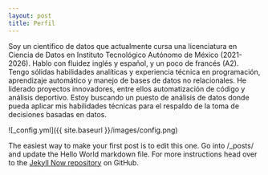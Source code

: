 ```yaml
---
layout: post
title: Perfil
---
```


Soy un científico de datos que actualmente cursa una licenciatura en Ciencia de Datos en
Instituto Tecnológico Autónomo de México (2021-2026). Hablo con fluidez inglés y español, y un poco de francés (A2). Tengo sólidas habilidades analíticas y experiencia técnica en programación, aprendizaje automático y manejo de bases de datos no relacionales. He liderado proyectos innovadores, entre ellos automatización de código y análisis deportivo. 
Estoy buscando un puesto de análisis de datos donde pueda aplicar mis habilidades técnicas para el  respaldo de la toma de decisiones basadas en datos.


![_config.yml]({{ site.baseurl }}/images/config.png)

The easiest way to make your first post is to edit this one. Go into /_posts/ and update the Hello World markdown file. For more instructions head over to the [Jekyll Now repository](https://github.com/barryclark/jekyll-now) on GitHub.
